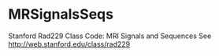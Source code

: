 # MRSignalsSeqs
Stanford Rad229 Class Code:  MRI Signals and Sequences
See http://web.stanford.edu/class/rad229
